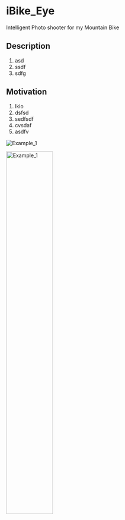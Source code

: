 # iBike_Eye
Intelligent Photo shooter for my Mountain Bike


## Description
1. asd
2. ssdf
3. sdfg

## Motivation
1. lkio
2. dsfsd
3. sedfsdf
4. cvsdaf
5. asdfv

![Example_1](https://user-images.githubusercontent.com/4199937/112039057-e2425600-8b43-11eb-88a6-3969b59ddf99.jpg)

<img src="https://user-images.githubusercontent.com/4199937/112039057-e2425600-8b43-11eb-88a6-3969b59ddf99.jpg" width="50%" height="50%" alt="Example_1">
